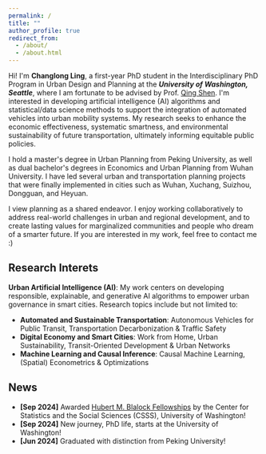 ```yaml
---
permalink: /
title: ""
author_profile: true
redirect_from: 
  - /about/
  - /about.html
---
```


Hi! I'm **Changlong Ling**, a first-year PhD student in the Interdisciplinary PhD Program in Urban Design and Planning at the **_University of Washington, Seattle_**, where I am fortunate to be advised by Prof. [Qing Shen](https://urbdp.be.uw.edu/people/qing-shen/). I'm interested in developing artificial intelligence (AI) algorithms and statistical/data science methods to support the integration of automated vehicles into urban mobility systems. My research seeks to enhance the economic effectiveness, systematic smartness, and environmental sustainability of future transportation, ultimately informing equitable public policies.

I hold a master's degree in Urban Planning from Peking University, as well as dual bachelor's degrees in Economics and Urban Planning from Wuhan University. I have led several urban and transportation planning projects that were finally implemented in cities such as Wuhan, Xuchang, Suizhou, Dongguan, and Heyuan.

I view planning as a shared endeavor. I enjoy working collaboratively to address real-world challenges in urban and regional development, and to create lasting values for marginalized communities and people who dream of a smarter future. If you are interested in my work, feel free to contact me :)

Research Interets
-----
**Urban Artificial Intelligence (AI)**: My work centers on developing responsible, explainable, and generative AI algorithms to empower urban governance in smart cities. Research topics include but not limited to:
- **Automated and Sustainable Transportation**: Autonomous Vehicles for Public Transit, Transportation Decarbonization & Traffic Safety
- **Digital Economy and Smart Cities**: Work from Home, Urban Sustainability, Transit-Oriented Development & Urban Networks
- **Machine Learning and Causal Inference**: Causal Machine Learning, (Spatial) Econometrics & Optimizations

News
-----
- **[Sep 2024]** Awarded [Hubert M. Blalock Fellowships](https://csss.uw.edu/about/blalock-fellowship) by the Center for Statistics and the Social Sciences (CSSS), University of Washington!
- **[Sep 2024]** New journey, PhD life, starts at the University of Washington!
- **[Jun 2024]** Graduated with distinction from Peking University!
